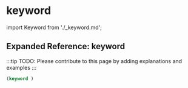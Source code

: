# keyword

import Keyword from './_keyword.md';

<Keyword />

## Expanded Reference: keyword

:::tip
TODO: Please contribute to this page by adding explanations and examples
:::

```lisp
(keyword )
```
